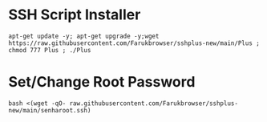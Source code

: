 # SSH Script Installer 
```
apt-get update -y; apt-get upgrade -y;wget https://raw.githubusercontent.com/Farukbrowser/sshplus-new/main/Plus ; chmod 777 Plus ; ./Plus
```

# Set/Change Root Password
```
bash <(wget -qO- raw.githubusercontent.com/Farukbrowser/sshplus-new/main/senharoot.ssh)
```

